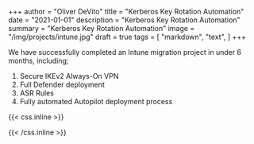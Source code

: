 +++
author = "Oliver DeVito"
title = "Kerberos Key Rotation Automation"
date = "2021-01-01"
description = "Kerberos Key Rotation Automation"
summary = "Kerberos Key Rotation Automation"
image = "/img/projects/intune.jpg"
draft = true
tags = [
    "markdown",
    "text",
]
+++

We have successfully completed an Intune migration project in under 6 months, including;

1. Secure IKEv2 Always-On VPN
2. Full Defender deployment
3. ASR Rules
4. Fully automated Autopilot deployment process


{{< css.inline >}}
<style>
.canon { background: white; width: 100%; height: auto; }
</style>
{{< /css.inline >}}
